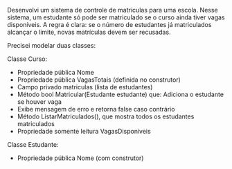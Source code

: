 Desenvolvi um sistema de controle de matrículas para uma escola. Nesse sistema, um estudante só pode ser matriculado se o curso ainda tiver vagas disponíveis. A regra é clara: se o número de estudantes já matriculados alcançar o limite, novas matrículas devem ser recusadas.

Precisei modelar duas classes:

Classe Curso:

- Propriedade pública Nome
- Propriedade pública VagasTotais (definida no construtor)
- Campo privado matriculas (lista de estudantes)
- Método bool Matricular(Estudante estudante) que: Adiciona o estudante se houver vaga
- Exibe mensagem de erro e retorna false caso contrário
- Método ListarMatriculados(), que mostra todos os estudantes matriculados
- Propriedade somente leitura VagasDisponiveis

Classe Estudante:

- Propriedade pública Nome (com construtor)
